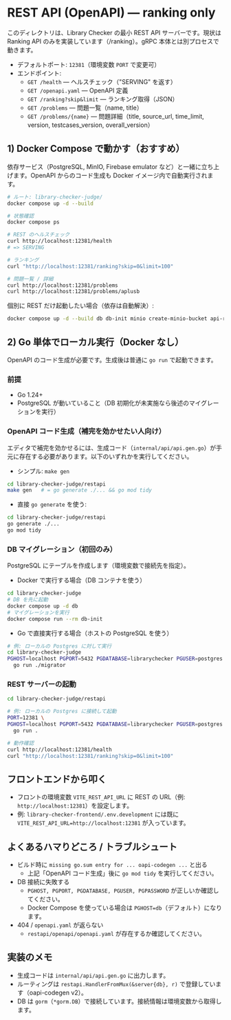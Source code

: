 # REST API (OpenAPI) — ranking only

このディレクトリは、Library Checker の最小 REST API サーバーです。現状は Ranking API のみを実装しています（/ranking）。gRPC 本体とは別プロセスで動きます。

- デフォルトポート: `12381`（環境変数 `PORT` で変更可）
- エンドポイント:
  - `GET /health` — ヘルスチェック（"SERVING" を返す）
  - `GET /openapi.yaml` — OpenAPI 定義
  - `GET /ranking?skip&limit` — ランキング取得（JSON）
  - `GET /problems` — 問題一覧（name, title）
  - `GET /problems/{name}` — 問題詳細（title, source_url, time_limit, version, testcases_version, overall_version）

## 1) Docker Compose で動かす（おすすめ）

依存サービス（PostgreSQL, MinIO, Firebase emulator など）と一緒に立ち上げます。OpenAPI からのコード生成も Docker イメージ内で自動実行されます。

```bash
# ルート: library-checker-judge/
docker compose up -d --build

# 状態確認
docker compose ps

# REST のヘルスチェック
curl http://localhost:12381/health
# => SERVING

# ランキング
curl "http://localhost:12381/ranking?skip=0&limit=100"

# 問題一覧 / 詳細
curl http://localhost:12381/problems
curl http://localhost:12381/problems/aplusb
```

個別に REST だけ起動したい場合（依存は自動解決）:

```bash
docker compose up -d --build db db-init minio create-minio-bucket api-rest
```

## 2) Go 単体でローカル実行（Docker なし）

OpenAPI のコード生成が必要です。生成後は普通に `go run` で起動できます。

### 前提
- Go 1.24+
- PostgreSQL が動いていること（DB 初期化が未実施なら後述のマイグレーションを実行）

### OpenAPI コード生成（補完を効かせたい人向け）
エディタで補完を効かせるには、生成コード（`internal/api/api.gen.go`）が手元に存在する必要があります。以下のいずれかを実行してください。

- シンプル: `make gen`

```bash
cd library-checker-judge/restapi
make gen   # = go generate ./... && go mod tidy
```

- 直接 `go generate` を使う:

```bash
cd library-checker-judge/restapi
go generate ./...
go mod tidy
```

### DB マイグレーション（初回のみ）
PostgreSQL にテーブルを作成します（環境変数で接続先を指定）。

- Docker で実行する場合（DB コンテナを使う）
```bash
cd library-checker-judge
# DB を先に起動
docker compose up -d db
# マイグレーションを実行
docker compose run --rm db-init
```

- Go で直接実行する場合（ホストの PostgreSQL を使う）
```bash
# 例: ローカルの Postgres に対して実行
cd library-checker-judge
PGHOST=localhost PGPORT=5432 PGDATABASE=librarychecker PGUSER=postgres PGPASSWORD=lcdummypassword \
  go run ./migrator
```

### REST サーバーの起動
```bash
cd library-checker-judge/restapi

# 例: ローカルの Postgres に接続して起動
PORT=12381 \
PGHOST=localhost PGPORT=5432 PGDATABASE=librarychecker PGUSER=postgres PGPASSWORD=lcdummypassword \
  go run .

# 動作確認
curl http://localhost:12381/health
curl "http://localhost:12381/ranking?skip=0&limit=100"
```

## フロントエンドから叩く
- フロントの環境変数 `VITE_REST_API_URL` に REST の URL（例: `http://localhost:12381`）を設定します。
- 例: `library-checker-frontend/.env.development` には既に `VITE_REST_API_URL=http://localhost:12381` が入っています。

## よくあるハマりどころ / トラブルシュート
- ビルド時に `missing go.sum entry for ... oapi-codegen ...` と出る
  - 上記「OpenAPI コード生成」後に `go mod tidy` を実行してください。
- DB 接続に失敗する
  - `PGHOST, PGPORT, PGDATABASE, PGUSER, PGPASSWORD` が正しいか確認してください。
  - Docker Compose を使っている場合は `PGHOST=db`（デフォルト）になります。
- 404 / `openapi.yaml` が返らない
  - `restapi/openapi/openapi.yaml` が存在するか確認してください。

## 実装のメモ
- 生成コードは `internal/api/api.gen.go` に出力します。
- ルーティングは `restapi.HandlerFromMux(&server{db}, r)` で登録しています（oapi-codegen v2）。
- DB は `gorm`（`*gorm.DB`）で接続しています。接続情報は環境変数から取得します。

